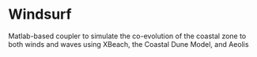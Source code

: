 # Windsurf
Matlab-based coupler to simulate the co-evolution of the coastal zone to both winds and waves using XBeach, the Coastal Dune Model, and Aeolis
